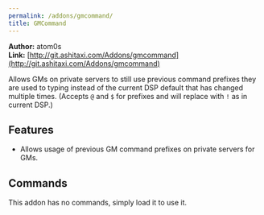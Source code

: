 ```yaml
---
permalink: /addons/gmcommand/
title: GMCommand
---
```


**Author:** atom0s<br/>
**Link:** [http://git.ashitaxi.com/Addons/gmcommand](http://git.ashitaxi.com/Addons/gmcommand)

Allows GMs on private servers to still use previous command prefixes they are used to typing instead of the current DSP default that has changed multiple times. (Accepts `@` and `$` for prefixes and will replace with `!` as in current DSP.)

## Features

  * Allows usage of previous GM command prefixes on private servers for GMs.

## Commands

This addon has no commands, simply load it to use it.